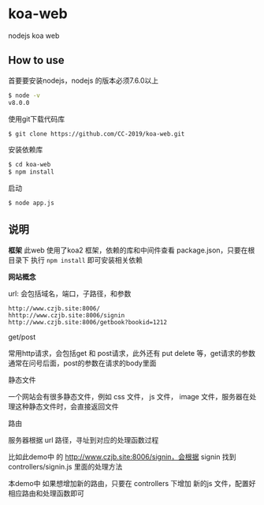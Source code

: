 # koa-web
nodejs koa web

## How to use
首要要安装nodejs，nodejs 的版本必须7.6.0以上

```bash
$ node -v
v8.0.0
```

使用git下载代码库
```bash
$ git clone https://github.com/CC-2019/koa-web.git
```

安装依赖库

```bash
$ cd koa-web
$ npm install
```

启动

```bash
$ node app.js
```

## 说明


**框架**
此web 使用了koa2 框架，依赖的库和中间件查看 package.json，只要在根目录下 执行 `npm install` 即可安装相关依赖

**网站概念**

url: 会包括域名，端口，子路径，和参数

```
http://www.czjb.site:8006/
hhttp://www.czjb.site:8006/signin
http://www.czjb.site:8006/getbook?bookid=1212
```

get/post

常用http请求，会包括get 和 post请求，此外还有 put delete 等，get请求的参数通常在问号后面，post的参数在请求的body里面

静态文件

一个网站会有很多静态文件，例如 css 文件， js 文件， image 文件，服务器在处理这种静态文件时，会直接返回文件

路由

服务器根据 url 路径，寻址到对应的处理函数过程

比如此demo中 的 http://www.czjb.site:8006/signin，会根据 signin 找到 controllers/signin.js 里面的处理方法

本demo中 如果想增加新的路由，只要在 controllers 下增加 新的js 文件，配置好相应路由和处理函数即可
